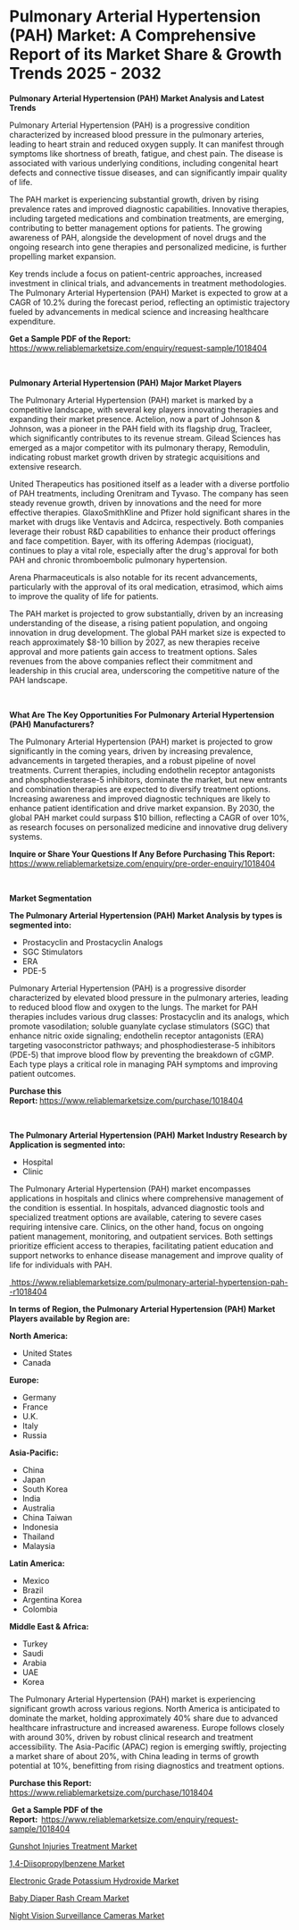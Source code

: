 <p><h1>Pulmonary Arterial Hypertension (PAH) Market: A Comprehensive Report of its Market Share & Growth Trends 2025 - 2032</h1></p><p><strong>Pulmonary Arterial Hypertension (PAH) Market Analysis and Latest Trends</strong></p>
<p><p>Pulmonary Arterial Hypertension (PAH) is a progressive condition characterized by increased blood pressure in the pulmonary arteries, leading to heart strain and reduced oxygen supply. It can manifest through symptoms like shortness of breath, fatigue, and chest pain. The disease is associated with various underlying conditions, including congenital heart defects and connective tissue diseases, and can significantly impair quality of life.</p><p>The PAH market is experiencing substantial growth, driven by rising prevalence rates and improved diagnostic capabilities. Innovative therapies, including targeted medications and combination treatments, are emerging, contributing to better management options for patients. The growing awareness of PAH, alongside the development of novel drugs and the ongoing research into gene therapies and personalized medicine, is further propelling market expansion.</p><p>Key trends include a focus on patient-centric approaches, increased investment in clinical trials, and advancements in treatment methodologies. The Pulmonary Arterial Hypertension (PAH) Market is expected to grow at a CAGR of 10.2% during the forecast period, reflecting an optimistic trajectory fueled by advancements in medical science and increasing healthcare expenditure.</p></p>
<p><strong>Get a Sample PDF of the Report:&nbsp;</strong> <a href="https://www.reliablemarketsize.com/enquiry/request-sample/1018404?utm_campaign=1836&utm_medium=2&utm_source=Github&utm_content=ia&utm_term=21032025&utm_id=pulmonary-arterial-hypertension-pah">https://www.reliablemarketsize.com/enquiry/request-sample/1018404</a></p>
<p>&nbsp;</p>
<p><strong>Pulmonary Arterial Hypertension (PAH) Major Market Players</strong></p>
<p><p>The Pulmonary Arterial Hypertension (PAH) market is marked by a competitive landscape, with several key players innovating therapies and expanding their market presence. Actelion, now a part of Johnson & Johnson, was a pioneer in the PAH field with its flagship drug, Tracleer, which significantly contributes to its revenue stream. Gilead Sciences has emerged as a major competitor with its pulmonary therapy, Remodulin, indicating robust market growth driven by strategic acquisitions and extensive research.</p><p>United Therapeutics has positioned itself as a leader with a diverse portfolio of PAH treatments, including Orenitram and Tyvaso. The company has seen steady revenue growth, driven by innovations and the need for more effective therapies. GlaxoSmithKline and Pfizer hold significant shares in the market with drugs like Ventavis and Adcirca, respectively. Both companies leverage their robust R&D capabilities to enhance their product offerings and face competition. Bayer, with its offering Adempas (riociguat), continues to play a vital role, especially after the drug's approval for both PAH and chronic thromboembolic pulmonary hypertension.</p><p>Arena Pharmaceuticals is also notable for its recent advancements, particularly with the approval of its oral medication, etrasimod, which aims to improve the quality of life for patients.</p><p>The PAH market is projected to grow substantially, driven by an increasing understanding of the disease, a rising patient population, and ongoing innovation in drug development. The global PAH market size is expected to reach approximately $8-10 billion by 2027, as new therapies receive approval and more patients gain access to treatment options. Sales revenues from the above companies reflect their commitment and leadership in this crucial area, underscoring the competitive nature of the PAH landscape.</p></p>
<p>&nbsp;</p>
<p><strong>What Are The Key Opportunities For Pulmonary Arterial Hypertension (PAH) Manufacturers?</strong></p>
<p><p>The Pulmonary Arterial Hypertension (PAH) market is projected to grow significantly in the coming years, driven by increasing prevalence, advancements in targeted therapies, and a robust pipeline of novel treatments. Current therapies, including endothelin receptor antagonists and phosphodiesterase-5 inhibitors, dominate the market, but new entrants and combination therapies are expected to diversify treatment options. Increasing awareness and improved diagnostic techniques are likely to enhance patient identification and drive market expansion. By 2030, the global PAH market could surpass $10 billion, reflecting a CAGR of over 10%, as research focuses on personalized medicine and innovative drug delivery systems.</p></p>
<p><strong>Inquire or Share Your Questions If Any Before Purchasing This Report:</strong> <a href="https://www.reliablemarketsize.com/enquiry/pre-order-enquiry/1018404?utm_campaign=1836&utm_medium=2&utm_source=Github&utm_content=ia&utm_term=21032025&utm_id=pulmonary-arterial-hypertension-pah">https://www.reliablemarketsize.com/enquiry/pre-order-enquiry/1018404</a></p>
<p>&nbsp;</p>
<p><strong>Market Segmentation</strong></p>
<p><strong>The Pulmonary Arterial Hypertension (PAH) Market Analysis by types is segmented into:</strong></p>
<p><ul><li>Prostacyclin and Prostacyclin Analogs</li><li>SGC Stimulators</li><li>ERA</li><li>PDE-5</li></ul></p>
<p><p>Pulmonary Arterial Hypertension (PAH) is a progressive disorder characterized by elevated blood pressure in the pulmonary arteries, leading to reduced blood flow and oxygen to the lungs. The market for PAH therapies includes various drug classes: Prostacyclin and its analogs, which promote vasodilation; soluble guanylate cyclase stimulators (SGC) that enhance nitric oxide signaling; endothelin receptor antagonists (ERA) targeting vasoconstrictor pathways; and phosphodiesterase-5 inhibitors (PDE-5) that improve blood flow by preventing the breakdown of cGMP. Each type plays a critical role in managing PAH symptoms and improving patient outcomes.</p></p>
<p><strong>Purchase this Report:&nbsp;</strong><a href="https://www.reliablemarketsize.com/purchase/1018404?utm_campaign=1836&utm_medium=2&utm_source=Github&utm_content=ia&utm_term=21032025&utm_id=pulmonary-arterial-hypertension-pah">https://www.reliablemarketsize.com/purchase/1018404</a></p>
<p>&nbsp;</p>
<p><strong>The Pulmonary Arterial Hypertension (PAH) Market Industry Research by Application is segmented into:</strong></p>
<p><ul><li>Hospital</li><li>Clinic</li></ul></p>
<p><p>The Pulmonary Arterial Hypertension (PAH) market encompasses applications in hospitals and clinics where comprehensive management of the condition is essential. In hospitals, advanced diagnostic tools and specialized treatment options are available, catering to severe cases requiring intensive care. Clinics, on the other hand, focus on ongoing patient management, monitoring, and outpatient services. Both settings prioritize efficient access to therapies, facilitating patient education and support networks to enhance disease management and improve quality of life for individuals with PAH.</p></p>
<p><a href="https://www.reliablemarketsize.com/pulmonary-arterial-hypertension-pah--r1018404?utm_campaign=1836&utm_medium=2&utm_source=Github&utm_content=ia&utm_term=21032025&utm_id=pulmonary-arterial-hypertension-pah">&nbsp;https://www.reliablemarketsize.com/pulmonary-arterial-hypertension-pah--r1018404</a></p>
<p><strong>In terms of Region, the Pulmonary Arterial Hypertension (PAH) Market Players available by Region are:</strong></p>
<p>
    <p> <strong> North America: </strong>
        <ul>
            <li>United States</li>
            <li>Canada</li>
        </ul>
        </p> 
    <p> <strong> Europe: </strong>
        <ul>
            <li>Germany</li>
            <li>France</li>
            <li>U.K.</li>
            <li>Italy</li>
            <li>Russia</li>
        </ul>
        </p> 
    <p> <strong> Asia-Pacific: </strong>
        <ul>
            <li>China</li>
            <li>Japan</li>
            <li>South Korea</li>
            <li>India</li>
            <li>Australia</li>
            <li>China Taiwan</li>
            <li>Indonesia</li>
            <li>Thailand</li>
            <li>Malaysia</li>
        </ul>
        </p> 
    <p> <strong> Latin America: </strong>
        <ul>
            <li>Mexico</li>
            <li>Brazil</li>
            <li>Argentina Korea</li>
            <li>Colombia</li>
        </ul>
        </p> 
    <p> <strong> Middle East & Africa: </strong>
        <ul>
            <li>Turkey</li>
            <li>Saudi</li>
            <li>Arabia</li>
            <li>UAE</li>
            <li>Korea</li>
        </ul>
    </p>
    </p>
<p><p>The Pulmonary Arterial Hypertension (PAH) market is experiencing significant growth across various regions. North America is anticipated to dominate the market, holding approximately 40% share due to advanced healthcare infrastructure and increased awareness. Europe follows closely with around 30%, driven by robust clinical research and treatment accessibility. The Asia-Pacific (APAC) region is emerging swiftly, projecting a market share of about 20%, with China leading in terms of growth potential at 10%, benefitting from rising diagnostics and treatment options.</p></p>
<p><strong>Purchase this Report: </strong><a href="https://www.reliablemarketsize.com/purchase/1018404?utm_campaign=1836&utm_medium=2&utm_source=Github&utm_content=ia&utm_term=21032025&utm_id=pulmonary-arterial-hypertension-pah">https://www.reliablemarketsize.com/purchase/1018404</a></p>
<p>&nbsp;<strong>Get a Sample PDF of the Report:&nbsp;&nbsp;</strong><a href="https://www.reliablemarketsize.com/enquiry/request-sample/1018404?utm_campaign=1836&utm_medium=2&utm_source=Github&utm_content=ia&utm_term=21032025&utm_id=pulmonary-arterial-hypertension-pah">https://www.reliablemarketsize.com/enquiry/request-sample/1018404</a></p>
<p><strong></strong></p>
<p><p><a href="https://github.com/arvelm4nthig/Market-Research-Report-List-1/blob/main/gunshot-injuries-treatment-market.md?utm_campaign=1836&utm_medium=2&utm_source=Github&utm_content=ia&utm_term=21032025&utm_id=pulmonary-arterial-hypertension-pah">Gunshot Injuries Treatment Market</a></p><p><a href="https://github.com/memorirummy/Market-Research-Report-List-1/blob/main/14-diisopropylbenzene-market.md?utm_campaign=1836&utm_medium=2&utm_source=Github&utm_content=ia&utm_term=21032025&utm_id=pulmonary-arterial-hypertension-pah">1,4-Diisopropylbenzene Market</a></p><p><a href="https://github.com/xanaanenkaly/Market-Research-Report-List-1/blob/main/electronic-grade-potassium-hydroxide-market.md?utm_campaign=1836&utm_medium=2&utm_source=Github&utm_content=ia&utm_term=21032025&utm_id=pulmonary-arterial-hypertension-pah">Electronic Grade Potassium Hydroxide Market</a></p><p><a href="https://github.com/AlisaRowe24/Market-Research-Report-List-2/blob/main/baby-diaper-rash-cream-market.md?utm_campaign=1836&utm_medium=2&utm_source=Github&utm_content=ia&utm_term=21032025&utm_id=pulmonary-arterial-hypertension-pah">Baby Diaper Rash Cream Market</a></p><p><a href="https://github.com/jaquelynhasenaue8/Market-Research-Report-List-1/blob/main/night-vision-surveillance-cameras-market.md?utm_campaign=1836&utm_medium=2&utm_source=Github&utm_content=ia&utm_term=21032025&utm_id=pulmonary-arterial-hypertension-pah">Night Vision Surveillance Cameras Market</a></p></p>
